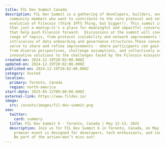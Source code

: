 ```yaml
---
title: FIL Dev Summit Canada
description: FIL Dev Summit is a gathering of developers, builders, and engaged
  community members who want to contribute to the core protocol and network
  evolution of Filecoin (think IPFS Thing, but bigger!). This summit is more
  than just a meetup—it's a place for meaningful and impactful conversations
  that help push Filecoin forward.  Discussions at the summit will cover a wide
  range of topics, from protocol scalability and network improvements to the
  intricacies of data onboarding and governance structures.These conversations
  serve to share and refine improvements - where participants can gain insights
  from diverse perspectives, challenge assumptions, and collectively arrive at
  innovative solutions to the challenges faced by the Filecoin ecosystem.
created-on: 2024-12-19T20:02:00.000Z
updated-on: 2024-12-19T20:02:00.000Z
published-on: 2024-12-19T20:02:00.000Z
category: hosted
location:
  primary: Toronto, Canada
  region: north-america
start-date: 2025-05-12T09:00:00.000Z
external-link: https://www.fildev.io/
image:
  src: /assets/images/fil-dev-summit.png
seo:
  twitter:
    card: summary
  title: FIL Dev Summit 6 - Toronto, Canada | May 12-13, 2025
  description: Join us for FIL Dev Summit 6 in Toronto, Canada, on May 12-13! This
    premier event is designed for developers, tech enthusiasts, and innovators.
    Be part of the action—don’t miss out!
---
```

